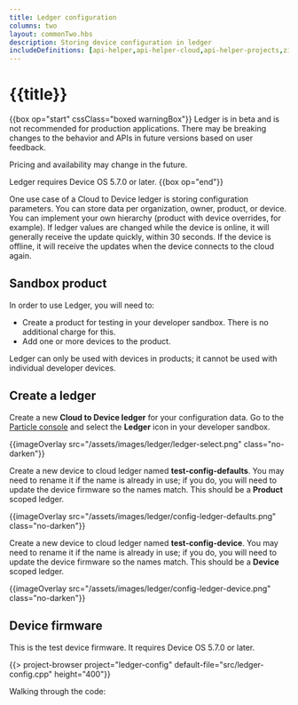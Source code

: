 ```yaml
---
title: Ledger configuration
columns: two
layout: commonTwo.hbs
description: Storing device configuration in ledger
includeDefinitions: [api-helper,api-helper-cloud,api-helper-projects,zip]
---
```


# {{title}}

{{box op="start" cssClass="boxed warningBox"}}
Ledger is in beta and is not recommended for production applications. There may be breaking changes to the behavior 
and APIs in future versions based on user feedback. 

Pricing and availability may change in the future.

Ledger requires Device OS 5.7.0 or later.
{{box op="end"}}

One use case of a Cloud to Device ledger is storing configuration parameters. You can store data per organization, owner, product, or device. You can implement your own hierarchy (product with device overrides, for example). If ledger values are changed while the device is online, it will generally receive the update quickly, within 30 seconds. If the device is offline, it will receive the updates when the device connects to the cloud again.


## Sandbox product

In order to use Ledger, you will need to:

- Create a product for testing in your developer sandbox. There is no additional charge for this.
- Add one or more devices to the product.

Ledger can only be used with devices in products; it cannot be used with individual developer devices.

## Create a ledger

Create a new **Cloud to Device ledger** for your configuration data. Go to the [Particle console](https://console.particle.io/) and select the **Ledger** icon in your developer sandbox. 

{{imageOverlay src="/assets/images/ledger/ledger-select.png" class="no-darken"}}

Create a new device to cloud ledger named **test-config-defaults**. You may need to rename it if the name is already in use; if you do, you will need to update the device firmware so the names match. This should be a **Product** scoped ledger.

{{imageOverlay src="/assets/images/ledger/config-ledger-defaults.png" class="no-darken"}}

Create a new device to cloud ledger named **test-config-device**. You may need to rename it if the name is already in use; if you do, you will need to update the device firmware so the names match. This should be a **Device** scoped ledger.

{{imageOverlay src="/assets/images/ledger/config-ledger-device.png" class="no-darken"}}

## Device firmware

This is the test device firmware. It requires Device OS 5.7.0 or later.

{{> project-browser project="ledger-config" default-file="src/ledger-config.cpp" height="400"}}

Walking through the code:



